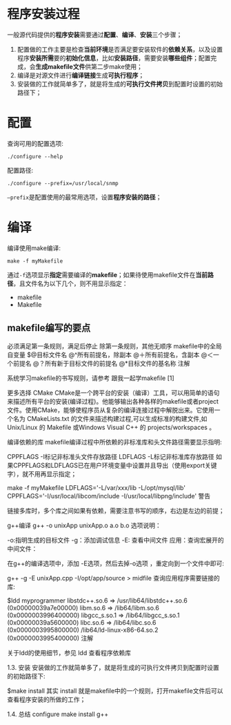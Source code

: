 
# 程序安装过程

一般源代码提供的**程序安装**需要通过**配置**、**编译**、**安装**三个步骤；

1. 配置做的工作主要是检查**当前环境**是否满足要安装软件的**依赖关系**，以及设置程序**安装所需**要的**初始化信息**，比如**安装路径**，需要安装**哪些组件**；配置完成，会**生成makefile文件**供第二步make使用；
2. 编译是对源文件进行**编译链接**生成**可执行程序**；
3. 安装做的工作就简单多了，就是将生成的**可执行文件拷贝**到配置时设置的初始路径下；

# 配置

查询可用的配置选项:

```
./configure --help
```

配置路径:

```
./configure --prefix=/usr/local/snmp
```

`–prefix`是配置使用的最常用选项，设置**程序安装的路径**；

# 编译

编译使用make编译:

```
make -f myMakefile
```

通过`-f`选项显示**指定**需要编译的**makefile**；如果待使用makefile文件在**当前路径**，且文件名为以下几个，则不用显示指定：

- makefile
- Makefile

## makefile编写的要点

必须满足第一条规则，满足后停止
除第一条规则，其他无顺序
makefile中的全局自变量
$@目标文件名
@^所有前提名，除副本
@＋所有前提名，含副本
@＜一个前提名
@？所有新于目标文件的前提名
@*目标文件的基名称
注解

系统学习makefile的书写规则，请参考 跟我一起学makefile [1]

更多选择 CMake
CMake是一个跨平台的安装（编译）工具，可以用简单的语句来描述所有平台的安装(编译过程)。他能够输出各种各样的makefile或者project文件。使用CMake，能够使程序员从复杂的编译连接过程中解脱出来。它使用一个名为 CMakeLists.txt 的文件来描述构建过程,可以生成标准的构建文件,如 Unix/Linux 的 Makefile 或Windows Visual C++ 的 projects/workspaces 。

编译依赖的库
makefile编译过程中所依赖的非标准库和头文件路径需要显示指明:

CPPFLAGS -I标记非标准头文件存放路径
LDFLAGS  -L标记非标准库存放路径
如果CPPFLAGS和LDFLAGS已在用户环境变量中设置并且导出（使用export关键字），就不用再显示指定；

make -f myMakefile LDFLAGS='-L/var/xxx/lib -L/opt/mysql/lib'
    CPPFLAGS='-I/usr/local/libcom/include -I/usr/local/libpng/include'
警告

链接多库时，多个库之间如果有依赖，需要注意书写的顺序，右边是左边的前提；

g++编译
g++ -o unixApp unixApp.o a.o b.o
选项说明：

-o:指明生成的目标文件
-g：添加调试信息
-E: 查看中间文件
应用：查询宏展开的中间文件：

在g++的编译选项中，添加 -E选项，然后去掉-o选项 ，重定向到一个文件中即可:

g++ -g -E unixApp.cpp  -I/opt/app/source > midfile
查询应用程序需要链接的库:

$ldd myprogrammer
    libstdc++.so.6 => /usr/lib64/libstdc++.so.6 (0x00000039a7e00000)
    libm.so.6 => /lib64/libm.so.6 (0x0000003996400000)
    libgcc_s.so.1 => /lib64/libgcc_s.so.1 (0x00000039a5600000)
    libc.so.6 => /lib64/libc.so.6 (0x0000003995800000)
    /lib64/ld-linux-x86-64.so.2 (0x0000003995400000)
注解

关于ldd的使用细节，参见 ldd 查看程序依赖库

1.3. 安装
安装做的工作就简单多了，就是将生成的可执行文件拷贝到配置时设置的初始路径下:

$make install
其实 install 就是makefile中的一个规则，打开makefile文件后可以查看程序安装的所做的工作；

1.4. 总结
configure make install g++